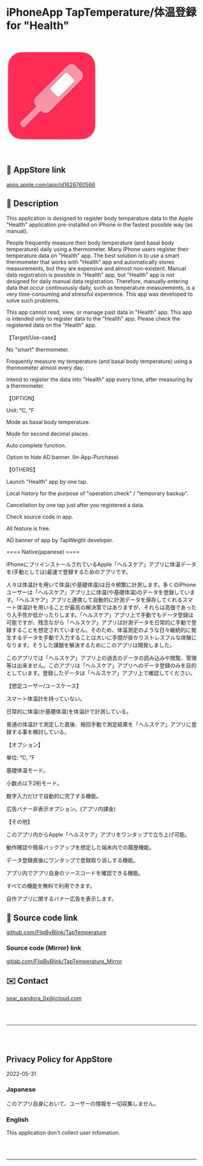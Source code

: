 # iPhoneApp TapTemperature/体温登録 for "Health"


<br>

![](TapTemperature/Assets.xcassets/LaunchIcon.imageset/LaunchIcon.png)

<br>


## 🔗 AppStore link

[apps.apple.com/app/id1626760566](https://apps.apple.com/app/id1626760566)


## 📄 Description
<!-- Manually sync below text between "🛠Menu.swift/📄About" and "AppStoreConnect/Description" and "/README.md(here)". -->

This application is designed to register body temperature data to the Apple "Health" application pre-installed on iPhone in the fastest possible way (as manual).

People frequently measure their body temperature (and basal body temperature) daily using a thermometer. Many iPhone users register their temperature data on "Health" app. The best solution is to use a smart thermometer that works with "Health" app and automatically stores measurements, but they are expensive and almost non-existent. Manual data registration is possible in "Health" app, but "Health" app is not designed for daily manual data registration. Therefore, manually entering data that occur continuously daily, such as temperature measurements, is a very time-consuming and stressful experience. This app was developed to solve such problems.

This app cannot read, view, or manage past data in "Health" app. This app is intended only to register data to the "Health" app. Please check the registered data on the "Health" app.

【Target/Use-case】

No "smart" thermometer.

Frequently measure my temperature (and basal body temperature) using a thermometer almost every day.

Intend to register the data into "Health" app every time, after measuring by a thermometer.

【OPTION】

Unit: ℃, ℉

Mode as basal body temperature.

Mode for second decimal places.

Auto complete function.

Option to hide AD banner. (In-App-Purchase)

【OTHERS】

Launch "Health" app by one tap.

Local history for the purpose of "operation check" / "temporary backup".

Cancellation by one tap just after you registered a data.

Check source code in app.

All feature is free.

AD banner of app by TapWeight developer.


==== Native(japanese) ====

iPhoneにプリインストールされているApple「ヘルスケア」アプリに体温データを(手動としては)最速で登録するためのアプリです。

人々は体温計を用いて体温(や基礎体温)は日々頻繁に計測します。多くのiPhoneユーザーは「ヘルスケア」アプリ上に体温(や基礎体温)のデータを登録しています。「ヘルスケア」アプリと連携して自動的に計測データを保存してくれるスマート体温計を用いることが最高の解決策ではありますが、それらは高価であったり入手性が低かったりします。「ヘルスケア」アプリ上で手動でもデータ登録は可能ですが、残念ながら「ヘルスケア」アプリは計測データを日常的に手動で登録することを想定されていません。そのため、体温測定のような日々継続的に発生するデータを手動で入力することは大いに手間が掛かりストレスフルな体験になります。そうした課題を解決するためにこのアプリは開発しました。

このアプリでは「ヘルスケア」アプリ上の過去のデータの読み込みや閲覧、管理等は出来ません。このアプリは「ヘルスケア」アプリへのデータ登録のみを目的としています。登録したデータは「ヘルスケア」アプリ上で確認してください。

【想定ユーザー/ユースケース】

スマート体温計を持っていない。

日常的に体温(か基礎体温)を体温計で計測している。

普通の体温計で測定した直後、毎回手動で測定結果を「ヘルスケア」アプリに登録する事を検討している。

【オプション】

単位: ℃, ℉

基礎体温モード。

小数点以下2桁モード。

数字入力だけで自動的に完了する機能。

広告バナー非表示オプション。(アプリ内課金)

【その他】

このアプリ内からApple「ヘルスケア」アプリをワンタップで立ち上げ可能。

動作確認や簡易バックアップを想定した端末内での履歴機能。

データ登録直後にワンタップで登録取り消しする機能。

アプリ内でアプリ自身のソースコードを確認できる機能。

すべての機能を無料で利用できます。

自作アプリに関するバナー広告を表示します。


## 🧰 Source code link

[github.com/FlipByBlink/TapTemperature](https://github.com/FlipByBlink/TapTemperature)


### Source code (Mirror) link

[gitlab.com/FlipByBlink/TapTemperature_Mirror](https://gitlab.com/FlipByBlink/TapTemperature_Mirror)


## ✉️ Contact

sear_pandora_0x@icloud.com




<br>

<br>

------

<br>

<br>


## Privacy Policy for AppStore


2022-05-31


### Japanese

このアプリ自身において、ユーザーの情報を一切収集しません。


### English

This application don't collect user infomation.


<br>

<br>

------

<br>

<br>


<!-- URL "Support page for AppStore" -->
<!-- https://flipbyblink.github.io/TapTemperature/ -->

<!-- URL "Privacy Policy for AppStore" -->
<!-- https://flipbyblink.github.io/TapTemperature/#privacy-policy-for-appstore -->
